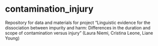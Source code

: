 # contamination_injury

Repository for data and materials for project “Linguistic evidence for the dissociation between impurity and harm: Differences in the duration and scope of contamination versus injury” (Laura Niemi, Cristina Leone, Liane Young)
